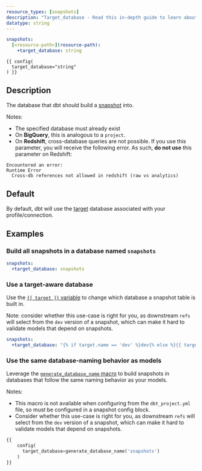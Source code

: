 ```yaml
---
resource_types: [snapshots]
description: "Target_database - Read this in-depth guide to learn about configurations in dbt."
datatype: string
---
```


<File name='dbt_project.yml'>

```yml
snapshots:
  [<resource-path>](resource-path):
    +target_database: string

```

</File>

<File name='snapshots/<filename>.sql'>

```jinja2
{{ config(
  target_database="string"
) }}

```

</File>

## Description
The database that dbt should build a [snapshot](snapshots) <Term id="table" /> into.

Notes:
- The specified database must already exist
- On **BigQuery**, this is analogous to a `project`.
- On **Redshift**, cross-database queries are not possible. If you use this parameter, you will receive the following error. As such, **do not use** this parameter on Redshift:
```
Encountered an error:
Runtime Error
  Cross-db references not allowed in redshift (raw vs analytics)
```


## Default
By default, dbt will use the [target](target) database associated with your profile/connection.

## Examples
### Build all snapshots in a database named `snapshots`

<File name='dbt_project.yml'>

```yml
snapshots:
  +target_database: snapshots

```

</File>

### Use a target-aware database
Use the [`{{ target }}` variable](target) to change which database a snapshot table is built in.

Note: consider whether this use-case is right for you, as downstream `refs` will select from the `dev` version of a snapshot, which can make it hard to validate models that depend on snapshots.

<File name='dbt_project.yml'>

```yml
snapshots:
  +target_database: "{% if target.name == 'dev' %}dev{% else %}{{ target.database }}{% endif %}"

```

</File>

### Use the same database-naming behavior as models

Leverage the [`generate_database_name` macro](/docs/build/custom-databases) to build snapshots in databases that follow the same naming behavior as your models.

Notes:
* This macro is not available when configuring from the `dbt_project.yml` file, so must be configured in a snapshot config block.
* Consider whether this use-case is right for you, as downstream `refs` will select from the `dev` version of a snapshot, which can make it hard to validate models that depend on snapshots.

<File name='snapshots/orders_snaphot.sql'>

```sql
{{
    config(
      target_database=generate_database_name('snapshots')
    )
}}
```

</File>
